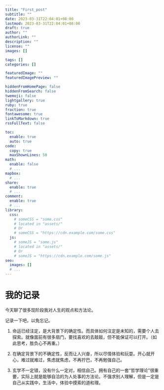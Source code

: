 ```yaml
---
title: "First_post"
subtitle: ""
date: 2023-03-31T22:04:01+08:00
lastmod: 2023-03-31T22:04:01+08:00
draft: true
author: ""
authorLink: ""
description: ""
license: ""
images: []

tags: []
categories: []

featuredImage: ""
featuredImagePreview: ""

hiddenFromHomePage: false
hiddenFromSearch: false
twemoji: false
lightgallery: true
ruby: true
fraction: true
fontawesome: true
linkToMarkdown: true
rssFullText: false

toc:
  enable: true
  auto: true
code:
  copy: true
  maxShownLines: 50
math:
  enable: false
  # ...
mapbox:
  # ...
share:
  enable: true
  # ...
comment:
  enable: true
  # ...
library:
  css:
    # someCSS = "some.css"
    # located in "assets/"
    # Or
    # someCSS = "https://cdn.example.com/some.css"
  js:
    # someJS = "some.js"
    # located in "assets/"
    # Or
    # someJS = "https://cdn.example.com/some.js"
seo:
  images: []
  # ...
---
```


<!--more-->
# 我的记录
今天聊了很多现阶段我对人生的观点和方法论。

记录一下吧，以免忘记。

1. 命运已经注定，是大背景下的确定性。而具体如何注定是未知的，需要个人去探索。就像面前有很多扇门，要找喜欢的去敲敲，但不能保证可以打开。（如此思考，胜负心不再重。）

2. 在确定背景下的不确定性，反而让人兴奋，所以尽情体验和玩耍。开心就开心，难过就难过，焦虑就焦虑，不再拧巴，不再勉强自己。

3. 玄学不一定错，没有什么一定对，相信自己。拥有自己的一套“哲学理论”很重要，实际上就是能够自洽的为人处事的方法论。不强求别人理解，但是一定是自己从实践中，生活中，体验中摸索的道和理。